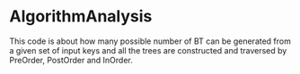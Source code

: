 # AlgorithmAnalysis
This code is about how many possible number of BT can be generated from a given set of input keys and all the trees are constructed and traversed by PreOrder, PostOrder and InOrder.
